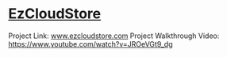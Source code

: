 # [EzCloudStore](https://www.ezcloudstore.com/)

Project Link: www.ezcloudstore.com
Project Walkthrough Video: https://www.youtube.com/watch?v=JROeVGt9_dg
